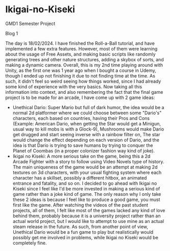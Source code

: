 # Ikigai-no-Kiseki
GMD1 Semester Project

Blog 1 

The day is 18/02/2024. I have finished the Roll-a-Ball tutorial, and have implemented a few extra features. However, most of them were learning about the usage of Free Assets, and making basic scripts like randomly generating trees and other nature structures, adding a skybox of sorts, and making a dynamic camera. 
Overall, this is my 2nd time playing around with Unity, as the first one was 1 year ago when I bought a course in Udemy, though I ended up not finishing it due to not finding time at the time. As such, it didn't feel so weird seeing how things worked, since I had already some kind of experience with the very basics.
Now taking all this information into context, and also remembering the fact that the final game project is to be made for an arcade, I have come up with 2 game ideas:
- Unethical Dario: Super Mario but full of dark humor, the idea would be a normal 2d platformer where we could choose between some "Dario's" characters, each based on countries, having their Pros and Cons (Example: American Dario, when getting the Star would get a Minigun, usual way to kill mobs is with a Glock-9), Mushrooms would make Dario get drugged and start seeing inverse with a rainbow filter on, The star would change the effect depending on each version of Dario, and the idea is that Dario is trying to save humans by trying to conquer the Planet of Coombas (in a proper colonizer fashion way kind of joke).
- Ikigai no Kiseki: A more serious take on the game, being this a 2d Arcade Fighter with a story to follow using Video Novels type of history. The main uniqueness of the game would be an attempt at making 2d textures on 3d characters, with your usual fighting system where each character has a skillset, possibly a different hitbox, an animated entrance and fatality, and so on.
I decided to go ahead with Ikigai no Kiseki since I feel like I'd be more invested in making a serious kind of game rather than a joke kind of game. The only reason why I only take these 2 ideas is because I feel like to produce a good game, you must first like the game. After watching the videos of the past student projects, all of them, I felt like most of the games lacked any kind of love behind them, probably because it is a university project rather than an actual world project, but I would like to attempt to use mine as an actual steam release in the future. As such, from another point of view, Unethical Dario would be a fun game to play but realistically would possibly get me involved in problems, while Ikigai no Kiseki would be completely fine.
